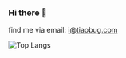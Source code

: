 ### Hi there 👋

find me via email: i@tiaobug.com


![Top Langs](https://github-readme-stats.vercel.app/api/top-langs/?username=jinlohwu&layout=compact)



